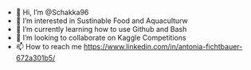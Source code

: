 - 👋 Hi, I’m @Schakka96
- 👀 I’m interested in Sustinable Food and Aquaculturw
- 🌱 I’m currently learning how to use Github and Bash
- 💞️ I’m looking to collaborate on Kaggle Competitions
- 📫 How to reach me https://www.linkedin.com/in/antonia-fichtbauer-672a301b5/

<!---
Schakka96/Schakka96 is a ✨ special ✨ repository because its `README.md` (this file) appears on your GitHub profile.
You can click the Preview link to take a look at your changes.
--->
